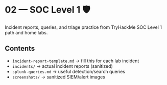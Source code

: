 # 02 — SOC Level 1 🛡️

Incident reports, queries, and triage practice from TryHackMe SOC Level 1 path and home labs.

## Contents
- `incident-report-template.md` → fill this for each lab incident
- `incidents/` → actual incident reports (sanitized)
- `splunk-queries.md` → useful detection/search queries
- `screenshots/` → sanitized SIEM/alert images
